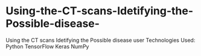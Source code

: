 # Using-the-CT-scans-Idetifying-the-Possible-disease-
Using the CT scans Idetifying the Possible disease user Technologies Used:  Python TensorFlow Keras NumPy
